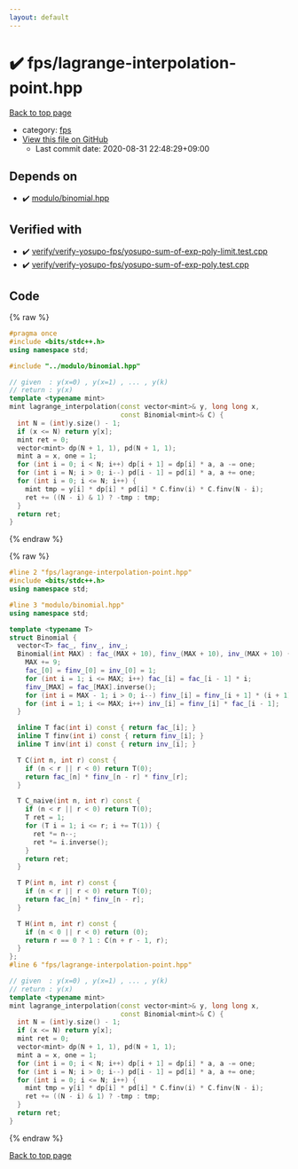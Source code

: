 ```yaml
---
layout: default
---
```


<!-- mathjax config similar to math.stackexchange -->
<script type="text/javascript" async
  src="https://cdnjs.cloudflare.com/ajax/libs/mathjax/2.7.5/MathJax.js?config=TeX-MML-AM_CHTML">
</script>
<script type="text/x-mathjax-config">
  MathJax.Hub.Config({
    TeX: { equationNumbers: { autoNumber: "AMS" }},
    tex2jax: {
      inlineMath: [ ['$','$'] ],
      processEscapes: true
    },
    "HTML-CSS": { matchFontHeight: false },
    displayAlign: "left",
    displayIndent: "2em"
  });
</script>

<script type="text/javascript" src="https://cdnjs.cloudflare.com/ajax/libs/jquery/3.4.1/jquery.min.js"></script>
<script src="https://cdn.jsdelivr.net/npm/jquery-balloon-js@1.1.2/jquery.balloon.min.js" integrity="sha256-ZEYs9VrgAeNuPvs15E39OsyOJaIkXEEt10fzxJ20+2I=" crossorigin="anonymous"></script>
<script type="text/javascript" src="../../assets/js/copy-button.js"></script>
<link rel="stylesheet" href="../../assets/css/copy-button.css" />


# :heavy_check_mark: fps/lagrange-interpolation-point.hpp

<a href="../../index.html">Back to top page</a>

* category: <a href="../../index.html#05934928102b17827b8f03ed60c3e6e0">fps</a>
* <a href="{{ site.github.repository_url }}/blob/master/fps/lagrange-interpolation-point.hpp">View this file on GitHub</a>
    - Last commit date: 2020-08-31 22:48:29+09:00




## Depends on

* :heavy_check_mark: <a href="../modulo/binomial.hpp.html">modulo/binomial.hpp</a>


## Verified with

* :heavy_check_mark: <a href="../../verify/verify/verify-yosupo-fps/yosupo-sum-of-exp-poly-limit.test.cpp.html">verify/verify-yosupo-fps/yosupo-sum-of-exp-poly-limit.test.cpp</a>
* :heavy_check_mark: <a href="../../verify/verify/verify-yosupo-fps/yosupo-sum-of-exp-poly.test.cpp.html">verify/verify-yosupo-fps/yosupo-sum-of-exp-poly.test.cpp</a>


## Code

<a id="unbundled"></a>
{% raw %}
```cpp
#pragma once
#include <bits/stdc++.h>
using namespace std;

#include "../modulo/binomial.hpp"

// given  : y(x=0) , y(x=1) , ... , y(k)
// return : y(x)
template <typename mint>
mint lagrange_interpolation(const vector<mint>& y, long long x,
                            const Binomial<mint>& C) {
  int N = (int)y.size() - 1;
  if (x <= N) return y[x];
  mint ret = 0;
  vector<mint> dp(N + 1, 1), pd(N + 1, 1);
  mint a = x, one = 1;
  for (int i = 0; i < N; i++) dp[i + 1] = dp[i] * a, a -= one;
  for (int i = N; i > 0; i--) pd[i - 1] = pd[i] * a, a += one;
  for (int i = 0; i <= N; i++) {
    mint tmp = y[i] * dp[i] * pd[i] * C.finv(i) * C.finv(N - i);
    ret += ((N - i) & 1) ? -tmp : tmp;
  }
  return ret;
}
```
{% endraw %}

<a id="bundled"></a>
{% raw %}
```cpp
#line 2 "fps/lagrange-interpolation-point.hpp"
#include <bits/stdc++.h>
using namespace std;

#line 3 "modulo/binomial.hpp"
using namespace std;

template <typename T>
struct Binomial {
  vector<T> fac_, finv_, inv_;
  Binomial(int MAX) : fac_(MAX + 10), finv_(MAX + 10), inv_(MAX + 10) {
    MAX += 9;
    fac_[0] = finv_[0] = inv_[0] = 1;
    for (int i = 1; i <= MAX; i++) fac_[i] = fac_[i - 1] * i;
    finv_[MAX] = fac_[MAX].inverse();
    for (int i = MAX - 1; i > 0; i--) finv_[i] = finv_[i + 1] * (i + 1);
    for (int i = 1; i <= MAX; i++) inv_[i] = finv_[i] * fac_[i - 1];
  }

  inline T fac(int i) const { return fac_[i]; }
  inline T finv(int i) const { return finv_[i]; }
  inline T inv(int i) const { return inv_[i]; }

  T C(int n, int r) const {
    if (n < r || r < 0) return T(0);
    return fac_[n] * finv_[n - r] * finv_[r];
  }

  T C_naive(int n, int r) const {
    if (n < r || r < 0) return T(0);
    T ret = 1;
    for (T i = 1; i <= r; i += T(1)) {
      ret *= n--;
      ret *= i.inverse();
    }
    return ret;
  }

  T P(int n, int r) const {
    if (n < r || r < 0) return T(0);
    return fac_[n] * finv_[n - r];
  }

  T H(int n, int r) const {
    if (n < 0 || r < 0) return (0);
    return r == 0 ? 1 : C(n + r - 1, r);
  }
};
#line 6 "fps/lagrange-interpolation-point.hpp"

// given  : y(x=0) , y(x=1) , ... , y(k)
// return : y(x)
template <typename mint>
mint lagrange_interpolation(const vector<mint>& y, long long x,
                            const Binomial<mint>& C) {
  int N = (int)y.size() - 1;
  if (x <= N) return y[x];
  mint ret = 0;
  vector<mint> dp(N + 1, 1), pd(N + 1, 1);
  mint a = x, one = 1;
  for (int i = 0; i < N; i++) dp[i + 1] = dp[i] * a, a -= one;
  for (int i = N; i > 0; i--) pd[i - 1] = pd[i] * a, a += one;
  for (int i = 0; i <= N; i++) {
    mint tmp = y[i] * dp[i] * pd[i] * C.finv(i) * C.finv(N - i);
    ret += ((N - i) & 1) ? -tmp : tmp;
  }
  return ret;
}

```
{% endraw %}

<a href="../../index.html">Back to top page</a>

